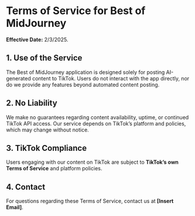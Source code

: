 # Terms of Service for Best of MidJourney

**Effective Date:** 2/3/2025.

## 1. Use of the Service
The Best of MidJourney application is designed solely for posting AI-generated content to TikTok. Users do not interact with the app directly, nor do we provide any features beyond automated content posting.

## 2. No Liability
We make no guarantees regarding content availability, uptime, or continued TikTok API access. Our service depends on TikTok’s platform and policies, which may change without notice.

## 3. TikTok Compliance
Users engaging with our content on TikTok are subject to **TikTok’s own Terms of Service** and platform policies.

## 4. Contact
For questions regarding these Terms of Service, contact us at **[Insert Email]**.
